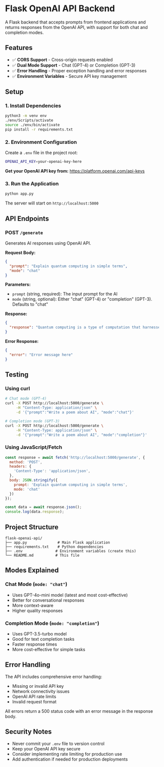 # Flask OpenAI API Backend

A Flask backend that accepts prompts from frontend applications and returns responses from the OpenAI API, with support for both chat and completion modes.

## Features

- ✅ **CORS Support** - Cross-origin requests enabled
- ✅ **Dual Mode Support** - Chat (GPT-4) or Completion (GPT-3)
- ✅ **Error Handling** - Proper exception handling and error responses
- ✅ **Environment Variables** - Secure API key management

## Setup

### 1. Install Dependencies

```bash
python3 -m venv env
./env/Scripts/activate
source ./env/bin/activate
pip install -r requirements.txt
```

### 2. Environment Configuration

Create a `.env` file in the project root:

```bash
OPENAI_API_KEY=your-openai-key-here
```

**Get your OpenAI API key from:** https://platform.openai.com/api-keys

### 3. Run the Application

```bash
python app.py
```

The server will start on `http://localhost:5000`

## API Endpoints

### POST `/generate`

Generates AI responses using OpenAI API.

**Request Body:**
```json
{
  "prompt": "Explain quantum computing in simple terms",
  "mode": "chat"
}
```

**Parameters:**
- `prompt` (string, required): The input prompt for the AI
- `mode` (string, optional): Either "chat" (GPT-4) or "completion" (GPT-3). Defaults to "chat"

**Response:**
```json
{
  "response": "Quantum computing is a type of computation that harnesses the collective properties of quantum states..."
}
```

**Error Response:**
```json
{
  "error": "Error message here"
}
```

## Testing

### Using curl

```bash
# Chat mode (GPT-4)
curl -X POST http://localhost:5000/generate \
     -H "Content-Type: application/json" \
     -d '{"prompt":"Write a poem about AI", "mode":"chat"}'

# Completion mode (GPT-3)
curl -X POST http://localhost:5000/generate \
     -H "Content-Type: application/json" \
     -d '{"prompt":"Write a poem about AI", "mode":"completion"}'
```

### Using JavaScript/Fetch

```javascript
const response = await fetch('http://localhost:5000/generate', {
  method: 'POST',
  headers: {
    'Content-Type': 'application/json',
  },
  body: JSON.stringify({
    prompt: 'Explain quantum computing in simple terms',
    mode: 'chat'
  })
});

const data = await response.json();
console.log(data.response);
```

## Project Structure

```
flask-openai-api/
├── app.py              # Main Flask application
├── requirements.txt    # Python dependencies
├── .env               # Environment variables (create this)
└── README.md          # This file
```

## Modes Explained

### Chat Mode (`mode: "chat"`)
- Uses GPT-4o-mini model (latest and most cost-effective)
- Better for conversational responses
- More context-aware
- Higher quality responses

### Completion Mode (`mode: "completion"`)
- Uses GPT-3.5-turbo model
- Good for text completion tasks
- Faster response times
- More cost-effective for simple tasks

## Error Handling

The API includes comprehensive error handling:
- Missing or invalid API key
- Network connectivity issues
- OpenAI API rate limits
- Invalid request format

All errors return a 500 status code with an error message in the response body.

## Security Notes

- Never commit your `.env` file to version control
- Keep your OpenAI API key secure
- Consider implementing rate limiting for production use
- Add authentication if needed for production deployments 